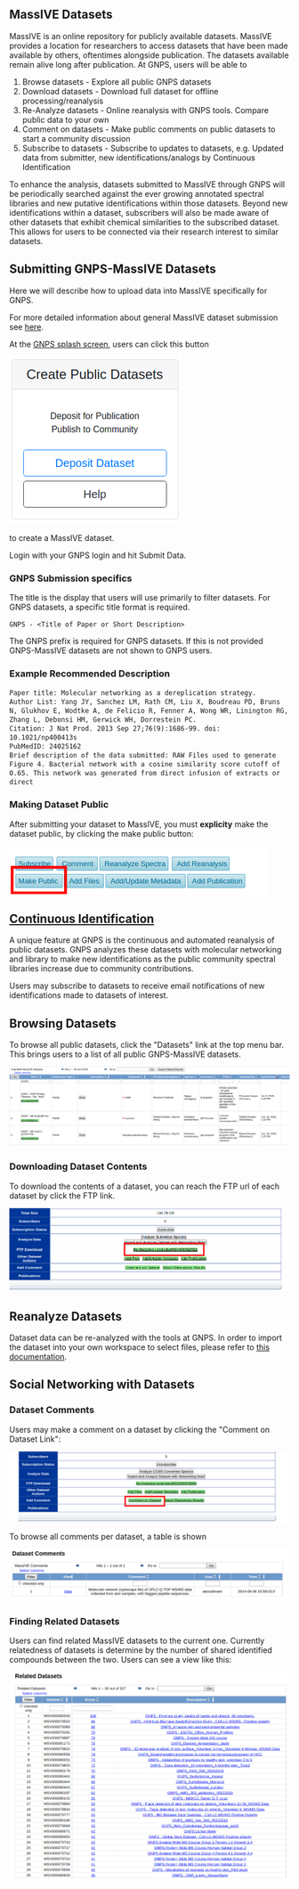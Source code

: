 ## MassIVE Datasets

MassIVE is an online repository for publicly available datasets. MassIVE provides a location for researchers to access datasets that have been made available by others, oftentimes alongside publication. The datasets available remain alive long after publication. At GNPS, users will be able to

1. Browse datasets - Explore all public GNPS datasets
2. Download datasets - Download full dataset for offline processing/reanalysis
3. Re-Analyze datasets - Online reanalysis with GNPS tools. Compare public data to your own
4. Comment on datasets - Make public comments on public datasets to start a community discussion
5. Subscribe to datasets - Subscribe to updates to datasets, e.g. Updated data from submitter, new identifications/analogs by Continuous Identification

To enhance the analysis, datasets submitted to MassIVE through GNPS will be periodically searched against the ever growing annotated spectral libraries and new putative identifications within those datasets. Beyond new identifications within a dataset, subscribers will also be made aware of other datasets that exhibit chemical similarities to the subscribed dataset. This allows for users to be connected via their research interest to similar datasets.

## Submitting GNPS-MassIVE Datasets

Here we will describe how to upload data into MassIVE specifically for GNPS.

For more detailed information about general MassIVE dataset submission see [here](http://proteomics.ucsd.edu/service/massive/documentation/submit-data/).

At the [GNPS splash screen](https://gnps.ucsd.edu/ProteoSAFe/static/gnps-splash.jsp), users can click this button

![img](img/datasets/massive_selection.png)

to create a MassIVE dataset.

Login with your GNPS login and hit Submit Data.

### GNPS Submission specifics

The title is the display that users will use primarily to filter datasets. For GNPS datasets, a specific title format is required.

```
GNPS - <Title of Paper or Short Description>
```

The GNPS prefix is required for GNPS datasets. If this is not provided GNPS-MassIVE datasets are not shown to GNPS users.


### Example Recommended Description

```
Paper title: Molecular networking as a dereplication strategy.
Author List: Yang JY, Sanchez LM, Rath CM, Liu X, Boudreau PD, Bruns N, Glukhov E, Wodtke A, de Felicio R, Fenner A, Wong WR, Linington RG, Zhang L, Debonsi HM, Gerwick WH, Dorrestein PC.
Citation: J Nat Prod. 2013 Sep 27;76(9):1686-99. doi: 10.1021/np400413s
PubMedID: 24025162
Brief description of the data submitted: RAW Files used to generate Figure 4. Bacterial network with a cosine similarity score cutoff of 0.65. This network was generated from direct infusion of extracts or direct
```

### Making Dataset Public

After submitting your dataset to MassIVE, you must **explicity** make the dataset public, by clicking the make public button:

![img](img/datasets/make_public.png)

## [Continuous Identification](continuousid.md)

A unique feature at GNPS is the continuous and automated reanalysis of public datasets. GNPS analyzes these datasets with molecular networking and library to make new identifications as the public community spectral libraries increase due to community contributions.

Users may subscribe to datasets to receive email notifications of new identifications made to datasets of interest.

## Browsing Datasets

To browse all public datasets, click the "Datasets" link at the top menu bar. This brings users to a list of all public GNPS-MassIVE datasets.

![img](img/datasets/browse_datasets.png)

### Downloading Dataset Contents

To download the contents of a dataset, you can reach the FTP url of each dataset by click the FTP link.

![img](img/datasets/dataset_ftp.png)

## Reanalyze Datasets

Dataset data can be re-analyzed with the tools at GNPS. In order to import the dataset into your own workspace to select files, please refer to [this documentation](networking/#selecting-files-to-analyze).

## Social Networking with Datasets

### Dataset Comments

Users may make a comment on a dataset by clicking the "Comment on Dataset Link":

![img](img/datasets/comment_dataset.png)

To browse all comments per dataset, a table is shown

![img](img/datasets/dataset_comments.png)


### Finding Related Datasets

Users can find related MassIVE datasets to the current one. Currently relatedness of datasets is determine by the number of shared identified compounds between the two. Users can see a view like this:

![img](img/datasets/related_datasets.png)
